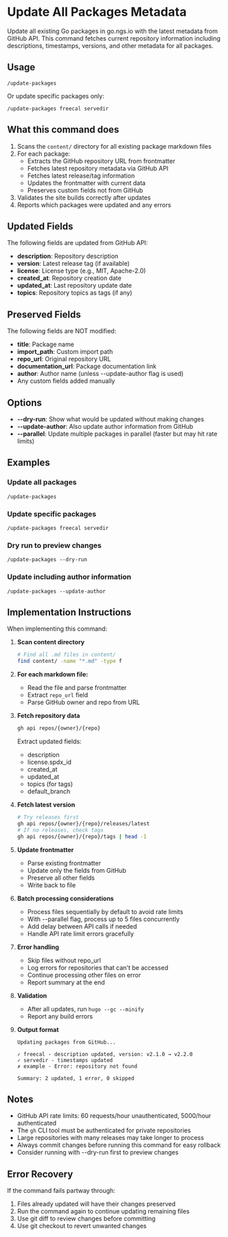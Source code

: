 # Update All Packages Metadata

Update all existing Go packages in go.ngs.io with the latest metadata from GitHub API. This command fetches current repository information including descriptions, timestamps, versions, and other metadata for all packages.

## Usage

```
/update-packages
```

Or update specific packages only:

```
/update-packages freecal servedir
```

## What this command does

1. Scans the `content/` directory for all existing package markdown files
2. For each package:
   - Extracts the GitHub repository URL from frontmatter
   - Fetches latest repository metadata via GitHub API
   - Fetches latest release/tag information
   - Updates the frontmatter with current data
   - Preserves custom fields not from GitHub
3. Validates the site builds correctly after updates
4. Reports which packages were updated and any errors

## Updated Fields

The following fields are updated from GitHub API:
- **description**: Repository description
- **version**: Latest release tag (if available)
- **license**: License type (e.g., MIT, Apache-2.0)
- **created_at**: Repository creation date
- **updated_at**: Last repository update date
- **topics**: Repository topics as tags (if any)

## Preserved Fields

The following fields are NOT modified:
- **title**: Package name
- **import_path**: Custom import path
- **repo_url**: Original repository URL
- **documentation_url**: Package documentation link
- **author**: Author name (unless --update-author flag is used)
- Any custom fields added manually

## Options

- **--dry-run**: Show what would be updated without making changes
- **--update-author**: Also update author information from GitHub
- **--parallel**: Update multiple packages in parallel (faster but may hit rate limits)

## Examples

### Update all packages
```
/update-packages
```

### Update specific packages
```
/update-packages freecal servedir
```

### Dry run to preview changes
```
/update-packages --dry-run
```

### Update including author information
```
/update-packages --update-author
```

## Implementation Instructions

When implementing this command:

1. **Scan content directory**
   ```bash
   # Find all .md files in content/
   find content/ -name "*.md" -type f
   ```

2. **For each markdown file:**
   - Read the file and parse frontmatter
   - Extract `repo_url` field
   - Parse GitHub owner and repo from URL

3. **Fetch repository data**
   ```bash
   gh api repos/{owner}/{repo}
   ```
   Extract updated fields:
   - description
   - license.spdx_id
   - created_at
   - updated_at
   - topics (for tags)
   - default_branch

4. **Fetch latest version**
   ```bash
   # Try releases first
   gh api repos/{owner}/{repo}/releases/latest
   # If no releases, check tags
   gh api repos/{owner}/{repo}/tags | head -1
   ```

5. **Update frontmatter**
   - Parse existing frontmatter
   - Update only the fields from GitHub
   - Preserve all other fields
   - Write back to file

6. **Batch processing considerations**
   - Process files sequentially by default to avoid rate limits
   - With --parallel flag, process up to 5 files concurrently
   - Add delay between API calls if needed
   - Handle API rate limit errors gracefully

7. **Error handling**
   - Skip files without repo_url
   - Log errors for repositories that can't be accessed
   - Continue processing other files on error
   - Report summary at the end

8. **Validation**
   - After all updates, run `hugo --gc --minify`
   - Report any build errors

9. **Output format**
   ```
   Updating packages from GitHub...
   
   ✓ freecal - description updated, version: v2.1.0 → v2.2.0
   ✓ servedir - timestamps updated
   ✗ example - Error: repository not found
   
   Summary: 2 updated, 1 error, 0 skipped
   ```

## Notes

- GitHub API rate limits: 60 requests/hour unauthenticated, 5000/hour authenticated
- The `gh` CLI tool must be authenticated for private repositories
- Large repositories with many releases may take longer to process
- Always commit changes before running this command for easy rollback
- Consider running with --dry-run first to preview changes

## Error Recovery

If the command fails partway through:
1. Files already updated will have their changes preserved
2. Run the command again to continue updating remaining files
3. Use git diff to review changes before committing
4. Use git checkout to revert unwanted changes